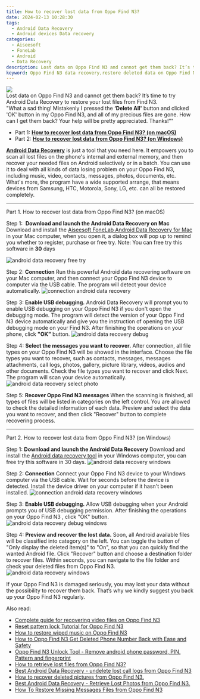 ```yaml
---
title: How to recover lost data from Oppo Find N3?
date: 2024-02-13 10:28:30
tags: 
  - Android Data Recovery
  - Android devices Data recovery
categories: 
  - Aiseesoft
  - FoneLab
  - Android
  - Data Recovery
description: Lost data on Oppo Find N3 and cannot get them back? It’s time to try Android Data Recovery to restore your lost files from Find N3.
keyword: Oppo Find N3 data recovery,restore deleted data on Oppo Find N3,Oppo Find N3 data lost,broken Oppo Find N3 data recovery solution,Regain missing files on Oppo Find N3,save lost data on Oppo Find N3,data disappear Oppo Find N3,lost all data in Oppo Find N3 again,how to recover data in Oppo Find N3,how to recover deleted data in Oppo Find N3,Oppo Find N3 issues with data deleted,how to get back deleted data Oppo Find N3 phone
---
```


<img src="https://img0mobiles.techidaily.com/images/best-assets/devices/oppo/oppo-find-n3/3.jpg" class="atpl-imgstyle"  />

<div class="atpl-content atpl-for-fonelab-android recover-data">

<div class="atpl-post-description-part-1">
Lost data on Oppo Find N3 and cannot get them back? It’s time to try Android Data Recovery to restore your lost files from Find N3.
</div>
<div class="atpl-post-device-model-description">

</div>




<div class="atpl-post-description-part-2">
<div class="tpl-content-sub-paragraph-question">
  "What a sad thing! Mistakenly I pressed the <b>‘Delete All'</b> button and clicked 'OK' button in my Oppo Find N3, and all of my precious files are gone. How can I get them back? Your help will be pretty appreciated. Thanks!""
</div>
</div>


<ul>
  <li>Part 1: <strong><a href="#p1">How to recover lost data from Oppo Find N3? (on macOS)</a></strong></li>
  <li>Part 2: <strong><a href="#p2">How to recover lost data from Oppo Find N3? (on Windows)</a></strong></li>
</ul>


<div class="atpl-post-description-part-3">
<div class="tpl-content-sub-paragraph-normal">
  <p>
    <a href="https://tools.techidaily.com/aiseesoft-android-data-recovery/" target="_blank" rel="noopener"><strong>Android Data Recovery</strong></a> is just a tool that you need here. It empowers you to scan all lost files on the phone's internal and external memory, and then recover your needed files on Android selectively or in a batch. You can use it to deal with all kinds of data losing problem on your Oppo Find N3, including music, video, contacts, messages, photos, documents, etc. What's more, the program have a wide supported arrange, that means devices from Samsung, HTC, Motorola, Sony, LG, etc. can all be restored completely.
  </p>
</div>
</div>


<!-- Part 1 -->
<a id="p1" name="p1" ></a><hr>

<div>
  <span class="atpl-step-part-style">Part 1. How to recover lost data from Oppo Find N3? (on macOS)</span>
</div>  

<span class="atpl-stepstyle-a"><span>Step 1: </span></span> <strong>Download and launch the Android Data Recovery on Mac</strong>
Download and install the <a href="https://tools.techidaily.com/aiseesoft-android-data-recovery-for-mac/" target="_blank" rel="noopener">Aiseesoft FoneLab Android Data Recovery for Mac</a> in your Mac computer, when you open it, a dialog box will pop up to remind you whether to register, purchase or free try.
Note: You can free try this software in <strong>30</strong> days

<img src="https://tools.techidaily.com/images/apps/aiseesoft/android-data-recovery/mac-free-try.png" class="atpl-imgstyle" alt="android data recovery free try" />

<span class="atpl-stepstyle-a"><span>Step 2: </span></span> <strong>Connection</strong>
Run this powerful Android data recovering software on your Mac computer, and then connect your Oppo Find N3 device to computer via the USB cable. The program will detect your device automatically.
<img src="https://tools.techidaily.com/images/apps/aiseesoft/android-data-recovery/mac-connection-interface.jpg" class="atpl-imgstyle" alt="connection android data recovery" />

<span class="atpl-stepstyle-a"><span>Step 3: </span></span> <strong>Enable USB debugging.</strong>
Android Data Recovery will prompt you to enable USB debugging on your Oppo Find N3  if you don't open the debugging mode. The program will detect the version of your Oppo Find N3 device automatically and give you the instruction of opening the USB debugging mode on your Find N3. After finishing the operations on your phone, click <strong>"OK"</strong> button.
<img src="https://tools.techidaily.com/images/apps/aiseesoft/android-data-recovery/mac-android-usb-debug.jpg"  class="atpl-imgstyle" alt="android data recovery debug" />

<span class="atpl-stepstyle-a"><span>Step 4: </span></span> <strong>Select the messages you want to recover.</strong>
After connection, all file types on your Oppo Find N3 will be showed in the interface. Choose the file types you want to recover, such as contacts, messages, messages attachments, call logs, photos, gallery, picture library, videos, audios and other documents. Check the file types you want to recover and click Next. The program will scan your device automatically.
<img src="https://tools.techidaily.com/images/apps/aiseesoft/android-data-recovery/mac-choose-type-photos.jpg" class="atpl-imgstyle" alt="android data recovery select photo" />

<span class="atpl-stepstyle-a"><span>Step 5: </span></span> <strong>Recover Oppo Find N3 messages</strong>
When the scanning is finished, all types of files will be listed in categories on the left control. You are allowed to check the detailed information of each data. Preview and select the data you want to recover, and then click "Recover" button to complete recovering process.


<a id="p2" name="p2"></a><hr>

<!-- Part 2 -->
<div>
  <span class="atpl-step-part-style">Part 2. How to recover lost data from Oppo Find N3? (on Windows)</span>
</div>

<span class="atpl-stepstyle-a"><span>Step 1: </span></span> <strong>Download and launch the Android Data Recovery</strong>
Download and install the <a href="https://tools.techidaily.com/aiseesoft-android-data-recovery-for-win/" target="_blank" rel="noopener">Android data recovery tool</a> in your Windows computer, you can free try this software in 30 days.
<img src="https://tools.techidaily.com/images/apps/aiseesoft/android-data-recovery/win-start-interface.png"  class="atpl-imgstyle" alt="android data recovery windows" />

<span class="atpl-stepstyle-a"><span>Step 2: </span></span> <strong>Connection</strong>
Connect your Oppo Find N3 device to your Windows computer via the USB cable. Wait for seconds before the device is detected. Install the device driver on your computer if it hasn't been installed.
<img src="https://tools.techidaily.com/images/apps/aiseesoft/android-data-recovery/win-connection-interface.png" class="atpl-imgstyle" alt="connection android data recovery windows" />

<span class="atpl-stepstyle-a"><span>Step 3: </span></span> <strong>Enable USB debugging.</strong>
Allow USB debugging when your Android prompts you of USB debugging permission. After finishing the operations on your Oppo Find N3 , click "OK" button.
<img src="https://tools.techidaily.com/images/apps/aiseesoft/android-data-recovery/win-android-usb-debug.png" class="atpl-imgstyle" alt="android data recovery debug windows" />

<span class="atpl-stepstyle-a"><span>Step 4: </span></span> <strong>Preview and recover the lost data.</strong>
Soon, all Android available files will be classified into category on the left. You can toggle the button of "Only display the deleted item(s)" to "On", so that you can quickly find the wanted Android file. Click "Recover" button and choose a destination folder to recover files. Within seconds, you can navigate to the file folder and check your deleted files from Oppo Find N3.
<img src="https://tools.techidaily.com/images/apps/aiseesoft/android-data-recovery/win-recover-photos.png" class="atpl-imgstyle" alt="android data recovery windows" />

<div class="atpl-post-description-part-4">
<div class="tpl-content-sub-paragraph-normal">
    <p>
        If your Oppo Find N3 is damaged seriously, you may lost your data without the possibility to recover them back. That’s why we kindly suggest you back up your Oppo Find N3 regularly.
    </p>
</div>
</div>


<ins class="adsbygoogle"
     style="display:block"
     data-ad-client="ca-pub-7571918770474297"
     data-ad-slot="8358498916"
     data-ad-format="auto"
     data-full-width-responsive="true"></ins>

<span class="atpl-alsoreadstyle">Also read:</span>
<div><ul>
<li><a href="/complete-guide-for-recovering-video-files-on-oppo-find-n3-by-fonelab-android-recover-video/" target="_blank" rel="noopener"><u>Complete guide for recovering video files on Oppo Find N3</u></a></li>
<li><a href="/reset-pattern-lock-tutorial-for-oppo-find-n3-by-drfone-android-unlock-android-unlock/" target="_blank" rel="noopener"><u>Reset pattern lock Tutorial for Oppo Find N3</u></a></li>
<li><a href="/how-to-restore-wiped-music-on-oppo-find-n3-by-fonelab-android-recover-music/" target="_blank" rel="noopener"><u>How to restore wiped music on Oppo Find N3</u></a></li>
<li><a href="/how-to-oppo-find-n3-get-deleted-phone-number-back-with-ease-and-safety-by-fonelab-android-recover-contacts/" target="_blank" rel="noopener"><u>How to Oppo Find N3 Get Deleted Phone Number Back with Ease and Safety</u></a></li>
<li><a href="/oppo-find-n3-unlock-tool-remove-android-phone-password-pin-pattern-and-fingerprint-by-drfone-android-unlock-android-unlock/" target="_blank" rel="noopener"><u>Oppo Find N3 Unlock Tool - Remove android phone password, PIN, Pattern and fingerprint</u></a></li>
<li><a href="/how-to-retrieve-lost-files-from-oppo-find-n3-by-fonelab-android-recover-data/" target="_blank" rel="noopener"><u>How to retrieve lost files from Oppo Find N3?</u></a></li>
<li><a href="/best-android-data-recovery-undelete-lost-call-logs-from-oppo-find-n3-by-fonelab-android-recover-call-logs/" target="_blank" rel="noopener"><u>Best Android Data Recovery - undelete lost call logs from Oppo Find N3</u></a></li>
<li><a href="/how-to-recover-deleted-pictures-from-oppo-find-n3-by-fonelab-android-recover-pictures/" target="_blank" rel="noopener"><u>How to recover deleted pictures from Oppo Find N3.</u></a></li>
<li><a href="/best-android-data-recovery-retrieve-lost-photos-from-oppo-find-n3-by-fonelab-android-recover-photos/" target="_blank" rel="noopener"><u>Best Android Data Recovery - Retrieve Lost Photos from Oppo Find N3.</u></a></li>
<li><a href="/how-to-restore-missing-messages-files-from-oppo-find-n3-by-fonelab-android-recover-messages/" target="_blank" rel="noopener"><u>How To  Restore Missing Messages Files from Oppo Find N3</u></a></li>
</ul></div>

</div>
